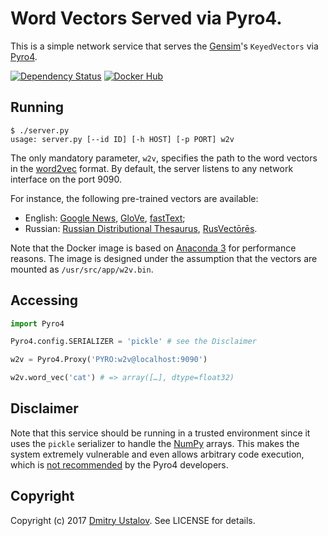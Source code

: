 # Word Vectors Served via Pyro4.

This is a simple network service that serves the [Gensim]'s `KeyedVectors` via [Pyro4].

[Gensim]: https://radimrehurek.com/gensim/
[Pyro4]: https://pythonhosted.org/Pyro4/

[![Dependency Status][gemnasium_badge]][gemnasium_link] [![Docker Hub][docker_badge]][docker_link]

[gemnasium_badge]: https://gemnasium.com/nlpub/word2vec-pyro4.svg
[gemnasium_link]: https://gemnasium.com/nlpub/word2vec-pyro4
[docker_badge]: https://img.shields.io/docker/pulls/nlpub/word2vec-pyro4.svg
[docker_link]: https://hub.docker.com/r/nlpub/word2vec-pyro4/

## Running

```shell
$ ./server.py
usage: server.py [--id ID] [-h HOST] [-p PORT] w2v
```

The only mandatory parameter, `w2v`, specifies the path to the word vectors in the [word2vec](https://code.google.com/archive/p/word2vec/) format. By default, the server listens to any network interface on the port 9090.

For instance, the following pre-trained vectors are available:

* English: [Google News](https://code.google.com/archive/p/word2vec/), [GloVe](https://nlp.stanford.edu/projects/glove/), [fastText](https://github.com/facebookresearch/fastText/blob/master/pretrained-vectors.md);
* Russian: [Russian Distributional Thesaurus](http://russe.nlpub.ru/downloads/#rdt-russian-distributional-thesaurus), [RusVectōrēs](http://rusvectores.org/ru/).

Note that the Docker image is based on [Anaconda 3](https://hub.docker.com/r/continuumio/miniconda3/) for performance reasons. The image is designed under the assumption that the vectors are mounted as `/usr/src/app/w2v.bin`.

## Accessing

```python
import Pyro4

Pyro4.config.SERIALIZER = 'pickle' # see the Disclaimer

w2v = Pyro4.Proxy('PYRO:w2v@localhost:9090')

w2v.word_vec('cat') # => array([…], dtype=float32)
```

## Disclaimer

Note that this service should be running in a trusted environment since it uses the `pickle` serializer to handle the [NumPy](http://www.numpy.org/) arrays. This makes the system extremely vulnerable and even allows arbitrary code execution, which is [not recommended](http://pythonhosted.org/Pyro4/tipstricks.html#pyro-and-numpy) by the Pyro4 developers.

## Copyright

Copyright (c) 2017 [Dmitry Ustalov]. See LICENSE for details.

[Dmitry Ustalov]: https://ustalov.com/

